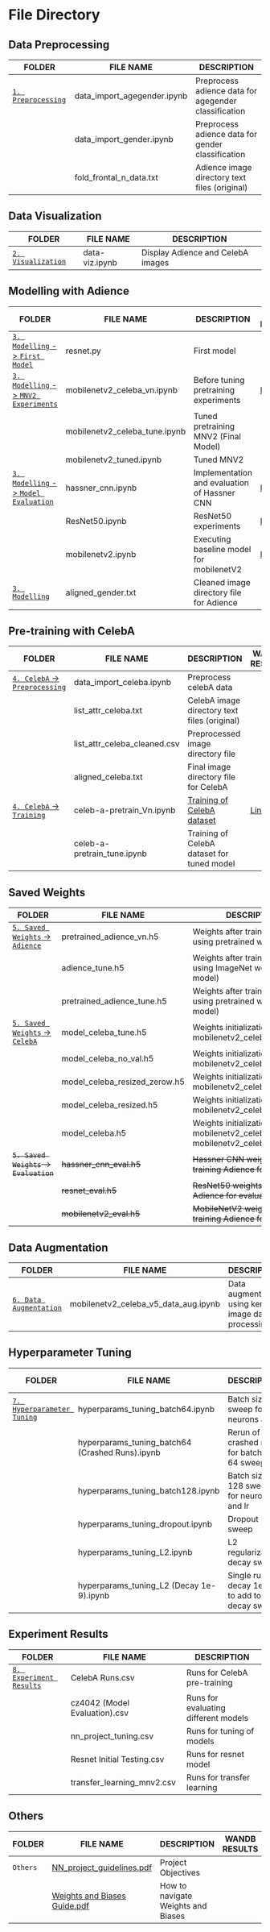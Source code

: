 # File Directory

## Data Preprocessing
| FOLDER                                     | FILE NAME                                         | DESCRIPTION                                                                                 
| ------------------------------------------ | ------------------------------------------------- | ------------------------------------------------------------------------------------------- |
| [`1. Preprocessing`](https://github.com/Todayisagreatday/CZ4042-Neural-Nets/tree/main/Neural%20Networks/NN%20Project/1.%20Preprocessing)                          | data\_import\_agegender.ipynb                     | Preprocess adience data for agegender classification                                        |                                                                                                                                                                                        |
|                                            | data\_import\_gender.ipynb                        | Preprocess adience data for gender classification                                           |                                                                                                                                                                                        |
|                                            | fold\_frontal\_n\_data.txt                        | Adience image directory text files (original)                                               |                                                                                                                                                                                        |

## Data Visualization
| FOLDER                                     | FILE NAME                                         | DESCRIPTION                                                                                 |
| ------------------------------------------ | ------------------------------------------------- | ------------------------------------------------------------------------------------------- |
| [`2. Visualization`](https://github.com/Todayisagreatday/CZ4042-Neural-Nets/tree/main/Neural%20Networks/NN%20Project/2.%20Visualization)                          | data-viz.ipynb                                    | Display Adience and CelebA images                                                           |                                                                                                                                                                                        |

## Modelling with Adience
| FOLDER                                     | FILE NAME                                         | DESCRIPTION                                                                                 | WANDB RESULTS                                                                                                                                                   |
| ------------------------------------------ | ------------------------------------------------- | ------------------------------------------------------------------------------------------- | -------------------------------------------------------------------------------------------------------------------------------------------------------------------------------------- |
| [`3. Modelling` -> `First Model`](https://github.com/Todayisagreatday/CZ4042-Neural-Nets/tree/main/Neural%20Networks/NN%20Project/3.%20Modelling/First%20Model)               | resnet.py                                         | First model                                                                                 |                                                                                                                                                                                        |
| [`3. Modelling` -> `MNV2 Experiments`](https://github.com/Todayisagreatday/CZ4042-Neural-Nets/tree/main/Neural%20Networks/NN%20Project/3.%20Modelling/MNV2%20Experiments)          | mobilenetv2\_celeba\_vn.ipynb                     | Before tuning pretraining experiments                                                       | [Link](https://wandb.ai/todayisagreatday/transfer_learning_mnv2?workspace=user-todayisagreatday) |
|                                            | mobilenetv2\_celeba\_tune.ipynb                   | Tuned pretraining MNV2 (Final Model)                                                        |                                                                                                                                                                                        |
|                                            | mobilenetv2\_tuned.ipynb                          | Tuned MNV2                                                                                  |                                                                                                                                                                                        |
| [`3. Modelling` -> `Model Evaluation`](https://github.com/Todayisagreatday/CZ4042-Neural-Nets/tree/main/Neural%20Networks/NN%20Project/3.%20Modelling/Model%20Evaluation)          | hassner\_cnn.ipynb                                | Implementation and evaluation of Hassner CNN                                                | [Link](https://wandb.ai/burntice/cz4042/runs/nml0vw6q?workspace=user-burntice)                                       |
|                                            | ResNet50.ipynb                                    | ResNet50 experiments                                                                        | [Link](https://wandb.ai/todayisagreatday/NN_Project_Test_Runs/?workspace=user-todayisagreatday)  |
|                                            | mobilenetv2.ipynb                                 | Executing baseline model for mobilenetV2                                                    | [Link](https://wandb.ai/burntice/cz4042/runs/3n5txt0r?workspace=user-burntice)                                       |
| [`3. Modelling`](https://github.com/Todayisagreatday/CZ4042-Neural-Nets/tree/main/Neural%20Networks/NN%20Project/3.%20Modelling)                              | aligned\_gender.txt                               | Cleaned image directory file for Adience                                                      |                                                                                                                                                                                        |

## Pre-training with CelebA
| FOLDER                                     | FILE NAME                                         | DESCRIPTION                                                                                 | WANDB RESULTS                                                                                                                                                   |
| ------------------------------------------ | ------------------------------------------------- | ------------------------------------------------------------------------------------------- | -------------------------------------------------------------------------------------------------------------------------------------------------------------------------------------- |
| [`4. CelebA` -> `Preprocessing`](https://github.com/Todayisagreatday/CZ4042-Neural-Nets/tree/main/Neural%20Networks/NN%20Project/4.%20CelebA/Preprocessing)                | data\_import\_celeba.ipynb                        | Preprocess celebA data                                                                      |                                                                                                                                                                                        |
|                                            | list\_attr\_celeba.txt                            | CelebA image directory text files (original)                                                |                                                                                                                                                                                        |
|                                            | list\_attr\_celeba\_cleaned.csv                   | Preprocessed image directory file                                                           |                                                                                                                                                                                        |
|                                            | aligned\_celeba.txt                               | Final image directory file for CelebA                                                       |                                                                                                                                                                                        |
| [`4. CelebA` -> `Training`](https://github.com/Todayisagreatday/CZ4042-Neural-Nets/tree/main/Neural%20Networks/NN%20Project/4.%20CelebA/Training)                     | celeb-a-pretrain\_Vn.ipynb                        | [Training of CelebA dataset](https://www.kaggle.com/todayisagreatday/celeb-a-pretrain)      | [Link](https://wandb.ai/todayisagreatday/CelebA%20Runs?workspace=user-todayisagreatday)                     |
|                                            | celeb-a-pretrain\_tune.ipynb                      | Training of CelebA dataset for tuned model                                                  |                                                                                                                                                                                        |

## Saved Weights 
| FOLDER                                     | FILE NAME                                         | DESCRIPTION                                                                                 |
| ------------------------------------------ | ------------------------------------------------- | ------------------------------------------------------------------------------------------- |
| [`5. Saved Weights` -> `Adience`](https://github.com/Todayisagreatday/CZ4042-Neural-Nets/tree/main/Neural%20Networks/NN%20Project/5.%20Saved%20Weights/Adience)               | pretrained\_adience\_vn.h5                        | Weights after training Adience using pretrained weights                                     |                                                                                                                                                                                        |
|                                            | adience\_tune.h5                                  | Weights after training Adience using ImageNet weights (tuned model)                         |                                                                                                                                                                                        |
|                                            | pretrained\_adience\_tune.h5                      | Weights after training Adience using pretrained weights (tuned model)                       |                                                                                                                                                                                        |
| [`5. Saved Weights` -> `CelebA`](https://github.com/Todayisagreatday/CZ4042-Neural-Nets/tree/main/Neural%20Networks/NN%20Project/5.%20Saved%20Weights/CelebA)                | model\_celeba\_tune.h5                            | Weights initialization for mobilenetv2\_celeba\_tune.ipynb                                  |                                                                                                                                                                                        |
|                                            | model\_celeba\_no\_val.h5                         | Weights initialization for mobilenetv2\_celeba\_v4/5.ipynb                                  |                                                                                                                                                                                        |
|                                            | model\_celeba\_resized\_zerow.h5                  | Weights initialization for mobilenetv2\_celeba\_v3.ipynb                                    |                                                                                                                                                                                        |
|                                            | model\_celeba\_resized.h5                         | Weights initialization for mobilenetv2\_celeba\_v2.ipynb                                    |                                                                                                                                                                                        |
|                                            | model\_celeba.h5                                  | Weights initialization for mobilenetv2\_celeba\_v1.ipynb, mobilenetv2\_celeba\_v1\_lr.ipynb |                                                                                                                                                                                        |
| ~~`5. Saved Weights` -> `Evaluation`~~         | ~~hassner\_cnn\_eval.h5~~                             | ~~Hassner CNN weights after training Adience for evaluation~~                                   |                                                                                                                                                                                        |
|                                            | ~~resnet\_eval.h5~~                                   | ~~ResNet50 weights after training Adience for evaluation~~                                      |                                                                                                                                                                                        |
|                                            | ~~mobilenetv2\_eval.h5~~                              | ~~MobileNetV2 weights after training Adience for evaluation~~                                   |                                                                                                                                                                                        |

## Data Augmentation 
| FOLDER                                     | FILE NAME                                         | DESCRIPTION                                                                                 |
| ------------------------------------------ | ------------------------------------------------- | ------------------------------------------------------------------------------------------- | 
| [`6. Data Augmentation`](https://github.com/Todayisagreatday/CZ4042-Neural-Nets/tree/main/Neural%20Networks/NN%20Project/6.%20Data%20Augmentation)                     | mobilenetv2_celeba_v5_data_aug.ipynb                   | Data augmentation using keras image data processing                                         |                                                                                                                                                                                        |

## Hyperparameter Tuning
| FOLDER                                     | FILE NAME                                         | DESCRIPTION                                                                                 | WANDB RESULTS                                                                                                                                                   |
| ------------------------------------------ | ------------------------------------------------- | ------------------------------------------------------------------------------------------- | -------------------------------------------------------------------------------------------------------------------------------------------------------------------------------------- |
| [`7. Hyperparameter Tuning`](https://github.com/Todayisagreatday/CZ4042-Neural-Nets/tree/main/Neural%20Networks/NN%20Project/7.%20Hyperparameter%20Tuning)                  | hyperparams\_tuning\_batch64.ipynb                | Batch size 64 sweep for neurons and lr                                                      | [Link](https://wandb.ai/burntice/nn_project_tuning?workspace=user-burntice)                                           |
|                                            | hyperparams\_tuning\_batch64 (Crashed Runs).ipynb | Rerun of the crashed runs for batch size 64 sweep                                           |                                                                                                                                                                                        |
|                                            | hyperparams\_tuning\_batch128.ipynb               | Batch size 128 sweep for neurons and lr                                                     |                                                                                                                                                                                        |
|                                            | hyperparams\_tuning\_dropout.ipynb                | Dropout sweep                                                                               |                                                                                                                                                                                        |
|                                            | hyperparams\_tuning\_L2.ipynb                     | L2 regularization decay sweep                                                               |                                                                                                                                                                                        |
|                                            | hyperparams\_tuning\_L2 (Decay 1e-9).ipynb        | Single run for decay 1e-9 to add to decay sweep                                             |                                                                                                                                                                                        |

## Experiment Results
| FOLDER                                     | FILE NAME                                         | DESCRIPTION                                                                                 |
| ------------------------------------------ | ------------------------------------------------- | ------------------------------------------------------------------------------------------- |
| [`8. Experiment Results`](https://github.com/Todayisagreatday/CZ4042-Neural-Nets/tree/main/Neural%20Networks/NN%20Project/8.%20Experiment%20Results)                     | CelebA Runs.csv                                  | Runs for CelebA pre-training                                                                |                                                                                                                                                                                        |
|                                            | cz4042 (Model Evaluation).csv                    | Runs for evaluating different models                                                        |                                                                                                                                                                                        |
|                                            | nn\_project\_tuning.csv                          | Runs for tuning of models                                                                   |                                                                                                                                                                                        |
|                                            | Resnet Initial Testing.csv                       | Runs for resnet model                                                                       |                                                                                                                                                                                        |
|                                            | transfer\_learning\_mnv2.csv                     | Runs for transfer learning                                                                  |                                                                                                                                                                                        |

## Others
| FOLDER                                     | FILE NAME                                         | DESCRIPTION                                                                                 | WANDB RESULTS                                                                                                                                                   |
| ------------------------------------------ | ------------------------------------------------- | ------------------------------------------------------------------------------------------- | -------------------------------------------------------------------------------------------------------------------------------------------------------------------------------------- |
| `Others`                                   | [NN\_project\_guidelines.pdf](https://github.com/Todayisagreatday/CZ4042-Neural-Nets/blob/main/Neural%20Networks/NN%20Project/NN_project_guidelines.pdf)                      | Project Objectives                                                                          |                                                                                                                                                                                        |
|                                            | [Weights and Biases Guide.pdf](https://github.com/Todayisagreatday/CZ4042-Neural-Nets/blob/main/Neural%20Networks/NN%20Project/Weights%20and%20Biases%20Guide.pdf)                      | How to navigate Weights and Biases                                                          |                                                                                                                                                                                        |
